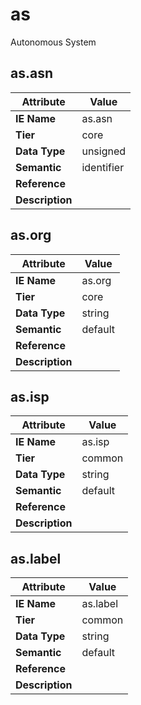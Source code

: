 # as

Autonomous System

## as.asn

Attribute | Value
--- | ---
**IE Name** | as.asn
**Tier** | core
**Data Type** | unsigned
**Semantic** | identifier
**Reference** | 
**Description** | 

## as.org

Attribute | Value
--- | ---
**IE Name** | as.org
**Tier** | core
**Data Type** | string
**Semantic** | default
**Reference** | 
**Description** | 

## as.isp

Attribute | Value
--- | ---
**IE Name** | as.isp
**Tier** | common
**Data Type** | string
**Semantic** | default
**Reference** | 
**Description** | 

## as.label

Attribute | Value
--- | ---
**IE Name** | as.label
**Tier** | common
**Data Type** | string
**Semantic** | default
**Reference** | 
**Description** | 
